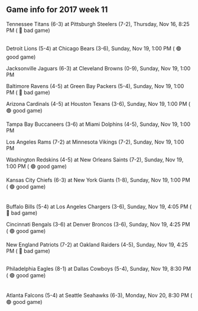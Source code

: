 ## Game info for 2017 week 11
Tennessee Titans (6-3) at Pittsburgh Steelers (7-2), Thursday, Nov 16, 8:25 PM (	:red_circle: bad game)

<br/>Detroit Lions (5-4) at Chicago Bears (3-6), Sunday, Nov 19, 1:00 PM (	:green_circle: good game)

Jacksonville Jaguars (6-3) at Cleveland Browns (0-9), Sunday, Nov 19, 1:00 PM

Baltimore Ravens (4-5) at Green Bay Packers (5-4), Sunday, Nov 19, 1:00 PM (	:red_circle: bad game)

Arizona Cardinals (4-5) at Houston Texans (3-6), Sunday, Nov 19, 1:00 PM (	:green_circle: good game)

Tampa Bay Buccaneers (3-6) at Miami Dolphins (4-5), Sunday, Nov 19, 1:00 PM

Los Angeles Rams (7-2) at Minnesota Vikings (7-2), Sunday, Nov 19, 1:00 PM

Washington Redskins (4-5) at New Orleans Saints (7-2), Sunday, Nov 19, 1:00 PM (	:green_circle: good game)

Kansas City Chiefs (6-3) at New York Giants (1-8), Sunday, Nov 19, 1:00 PM (	:green_circle: good game)

<br/>Buffalo Bills (5-4) at Los Angeles Chargers (3-6), Sunday, Nov 19, 4:05 PM (	:red_circle: bad game)

Cincinnati Bengals (3-6) at Denver Broncos (3-6), Sunday, Nov 19, 4:25 PM (	:green_circle: good game)

New England Patriots (7-2) at Oakland Raiders (4-5), Sunday, Nov 19, 4:25 PM (	:red_circle: bad game)

<br/>Philadelphia Eagles (8-1) at Dallas Cowboys (5-4), Sunday, Nov 19, 8:30 PM (	:green_circle: good game)

<br/>Atlanta Falcons (5-4) at Seattle Seahawks (6-3), Monday, Nov 20, 8:30 PM (	:green_circle: good game)

